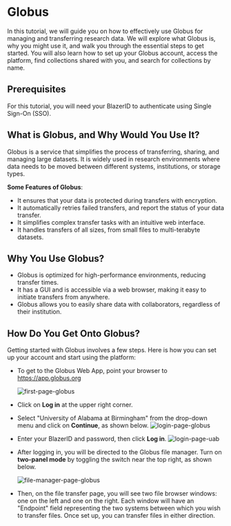 
# Globus

In this tutorial, we will guide you on how to effectively use Globus for managing and transferring research data. We will explore what Globus is, why you might use it, and walk you through the essential steps to get started. You will also learn how to set up your Globus account, access the platform, find collections shared with you, and search for collections by name.

## Prerequisites

For this tutorial, you will need your BlazerID to authenticate using Single Sign-On (SSO).

## What is Globus, and Why Would You Use It?

Globus is a service that simplifies the process of transferring, sharing, and managing large datasets. It is widely used in research environments where data needs to be moved between different systems, institutions, or storage types.

**Some Features of Globus**:

- It ensures that your data is protected during transfers with encryption.
- It automatically retries failed transfers, and report the status of your data transfer.
- It simplifies complex transfer tasks with an intuitive web interface.
- It handles transfers of all sizes, from small files to multi-terabyte datasets.

## Why You Use Globus?

- Globus is optimized for high-performance environments, reducing transfer times.
- It has a GUI and is accessible via a web browser, making it easy to initiate transfers from anywhere.
- Globus allows you to easily share data with collaborators, regardless of their institution.

## How Do You Get Onto Globus?

Getting started with Globus involves a few steps. Here is how you can set up your account and start using the platform:

- To get to the Globus Web App, point your browser to <https://app.globus.org>

    ![first-page-globus](/image/first-page-globus.png)

- Click on **Log in** at the upper right corner.
- Select "University of Alabama at Birmingham" from the drop-down menu and click on **Continue**, as shown below.
  ![login-page-globus](/image/login-page-globus.png)
- Enter your BlazerID and password, then click **Log in**.
![login-page-uab](/image/login-page-uab.png)
- After logging in, you will be directed to the Globus file manager. Turn on **two-panel mode** by toggling the switch near the top right, as shown below.

  ![file-manager-page-globus](/image/file-manager-page-globus.png)

- Then, on the file transfer page, you will see two file browser windows: one on the left and one on the right. Each window will have an "Endpoint" field representing the two systems between which you wish to transfer files. Once set up, you can transfer files in either direction.
